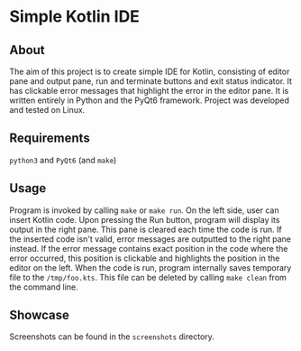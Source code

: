 # Simple Kotlin IDE
## About
The aim of this project is to create simple IDE for Kotlin, consisting of editor pane and output pane, run and terminate buttons and exit status indicator. It has clickable error messages that highlight the error in the editor pane. It is written entirely in Python and the PyQt6 framework. Project was developed and tested on Linux.

## Requirements
`python3` and `PyQt6` (and `make`)

## Usage
Program is invoked by calling `make` or `make run`. On the left side, user can insert Kotlin code. Upon pressing the Run button, program will display its output in the right pane. This pane is cleared each time the code is run. If the inserted code isn't valid, error messages are outputted to the right pane instead. If the error message contains exact position in the code where the error occurred, this position is clickable and highlights the position in the editor on the left. When the code is run, program internally saves temporary file to the `/tmp/foo.kts`. This file can be deleted by calling `make clean` from the command line.

## Showcase
Screenshots can be found in the `screenshots` directory.
